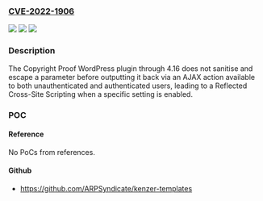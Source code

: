 ### [CVE-2022-1906](https://cve.mitre.org/cgi-bin/cvename.cgi?name=CVE-2022-1906)
![](https://img.shields.io/static/v1?label=Product&message=Copyright%20Proof&color=blue)
![](https://img.shields.io/static/v1?label=Version&message=4.16%3C%3D%204.16%20&color=brighgreen)
![](https://img.shields.io/static/v1?label=Vulnerability&message=CWE-79%20Cross-site%20Scripting%20(XSS)&color=brighgreen)

### Description

The Copyright Proof WordPress plugin through 4.16 does not sanitise and escape a parameter before outputting it back via an AJAX action available to both unauthenticated and authenticated users, leading to a Reflected Cross-Site Scripting when a specific setting is enabled.

### POC

#### Reference
No PoCs from references.

#### Github
- https://github.com/ARPSyndicate/kenzer-templates

